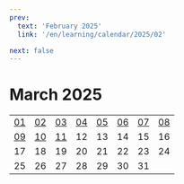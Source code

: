```yaml
---
prev:
  text: 'February 2025'
  link: '/en/learning/calendar/2025/02'

next: false
---
```


# March 2025

<table class="calendar">
	<tr>
		<td><a href=/en/learning/prob/2025/03/01>01</a><br><Badge type="tip" text="Def"/></td>
		<td><a href=/en/learning/prob/2025/03/02>02</a><br><Badge type="danger" text="Bid"/></td>
		<td><a href=/en/learning/prob/2025/03/03>03</a><br><Badge type="warning" text="Play"/></td>
		<td><a href=/en/learning/prob/2025/03/04>04</a><br><Badge type="tip" text="Def"/></td>
		<td><a href=/en/learning/prob/2025/03/05>05</a><br><Badge type="danger" text="Bid"/></td>
		<td><a href=/en/learning/prob/2025/03/06>06</a><br><Badge type="warning" text="Play"/></td>
		<td><a href=/en/learning/prob/2025/03/07>07</a><br><Badge type="warning" text="Play"/></td>
		<td><a href=/en/learning/prob/2025/03/08>08</a><br><Badge type="warning" text="Play"/></td>
	</tr>
	<tr>
		<td><a href=/en/learning/prob/2025/03/09>09</a><br><Badge type="danger" text="Bid"/></td>
		<td><a href=/en/learning/prob/2025/03/10>10</a><br><Badge type="warning" text="Play"/></td>
		<td><a href=/en/learning/prob/2025/03/11>11</a><br><Badge type="tip" text="Def"/></td>
		<td>12</td>
		<td>13</td>
		<td>14</td>
		<td>15</td>
		<td>16</td>
	</tr>
	<tr>
		<td>17</td>
		<td>18</td>
		<td>19</td>
		<td>20</td>
		<td>21</td>
		<td>22</td>
		<td>23</td>
		<td>24</td>
	</tr>
    <tr>
        <td>25</td>
		<td>26</td>
		<td>27</td>
		<td>28</td>
		<td>29</td>
		<td>30</td>
		<td>31</td>
		<td></td>
	</tr>
</table>

<Badge type="info" text="Learning &uarr;"/> [<Badge type="tip" text="Practice ->"/>](/en/practice/calendar/2025/03)